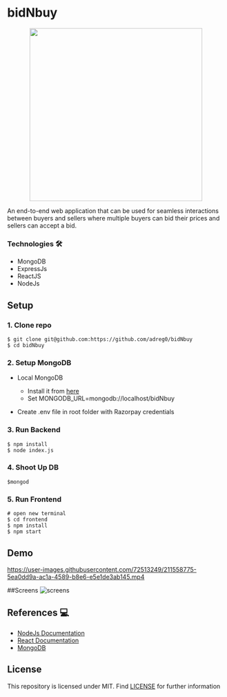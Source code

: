 # bidNbuy


<p align="center" style="margin-bottom: 0px !important;">
  <img width="400" src="https://user-images.githubusercontent.com/72513249/211551868-afc7b6b4-ad7a-46cc-b905-add59b5db633.png" align="center">
</p>


An end-to-end web application that can be used for seamless interactions between buyers and sellers where multiple buyers can bid their prices and sellers can accept a bid.

### Technologies 🛠
- MongoDB
- ExpressJs
- ReactJS
- NodeJs


## Setup

### 1. Clone repo

```
$ git clone git@github.com:https://github.com/adreg0/bidNbuy
$ cd bidNbuy
```

### 2. Setup MongoDB

- Local MongoDB
  - Install it from [here](https://www.mongodb.com/try/download/community)
  - Set MONGODB_URL=mongodb://localhost/bidNbuy 
  
- Create .env file in root folder with Razorpay credentials


### 3. Run Backend

```
$ npm install
$ node index.js
```
### 4. Shoot Up DB
```
$mongod
```

### 5. Run Frontend

```
# open new terminal
$ cd frontend
$ npm install
$ npm start
```

## Demo

https://user-images.githubusercontent.com/72513249/211558775-5ea0dd9a-ac1a-4589-b8e6-e5e1de3ab145.mp4

##Screens
![screens](https://user-images.githubusercontent.com/72513249/211558850-69b14ab0-1cc1-419e-98b9-9bada6aaa1a5.jpg)

## References 💻


- [NodeJs Documentation](https://nodejs.org/en/docs/)
- [React Documentation](https://reactjs.org/docs/getting-started.html)
- [MongoDB](https://www.mongodb.com/docs/)

## License 

This repository is licensed under MIT. Find [LICENSE](LICENSE) for further information
